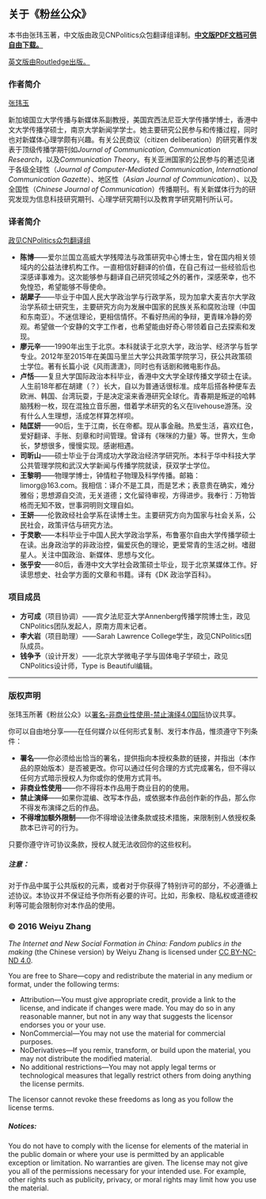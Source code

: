 ## 关于《粉丝公众》

本书由张玮玉著，中文版由政见CNPolitics众包翻译组译制。**[中文版PDF文档可供自由下载。][pdf]**

[英文版由Routledge出版。][en-edition]


### 作者简介

[张玮玉][zhang]

新加坡国立大学传播与新媒体系副教授，美国宾西法尼亚大学传播学博士，香港中文大学传播学硕士，南京大学新闻学学士。她主要研究公民参与和传播过程，同时也对新媒体心理学颇有兴趣。有关公民商议（citizen deliberation）的研究著作发表于顶级传播学期刊如*Journal of Communication, Communication Research*，以及*Communication Theory*。有关亚洲国家的公民参与的著述见诸于各级全球性（*Journal of Computer-Mediated Communication*, *International Communication Gazette*）、地区性（*Asian Journal of Communication*）、以及全国性（*Chinese Journal of Communication*）传播期刊。有关新媒体行为的研究发现为信息科技研究期刊、心理学研究期刊以及教育学研究期刊所认可。

### 译者简介

[政见CNPolitics众包翻译组][cnpolitics]

- **陈博**——爱尔兰国立高威大学残障法与政策研究中心博士生，曾在国内相关领域内的公益法律机构工作。一直相信好翻译的价值，在自己有过一些经验后也深感译事难为。这次能够参与翻译自己研究领域之外的著作，深感荣幸，也不免惶恐，希望能够不辱使命。
- **胡犀子**——毕业于中国人民大学政治学与行政学系，现为加拿大麦吉尔大学政治学系硕士研究生，主要研究方向为发展中国家的民族关系和腐败治理（中国和东南亚）。不迷信理论，更相信情怀。不看好热闹的争辩，更青睐冷静的旁观。希望做一个安静的文字工作者，也希望能由好奇心带领着自己去探索和发现。
- **廖元辛**——1990年出生于北京。本科就读于北京大学，政治学、经济学与哲学专业。2012年至2015年在美国马里兰大学公共政策学院学习，获公共政策硕士学位。著有长篇小说《风雨潇潇》，同时也有话剧和微电影作品。
- **卢恬**——复旦大学国际政治本科毕业，香港中文大学全球传播文学硕士在读。人生前18年都在胡建（？）长大，自以为普通话很标准。成年后搭各种便车去欧洲、韩国、台湾玩耍，于是决定滚来香港研究全球化。青春期是叛逆的哈韩脑残粉一枚，现在混独立音乐圈，借着学术研究的名义在livehouse游荡。没有什么人生理想，活成怎样算怎样呗。
- **陆匡妍**——90后，生于江南，长在帝都。现从事金融。热爱生活，喜欢红色，爱好翻译、手账、刻章和时间管理。曾译有《咪咪的力量》等。世界大，生命长，梦想很多，慢慢实现。感谢相遇。
- **司昕山**——硕士毕业于台湾成功大学政治经济学研究所。本科于华中科技大学公共管理学院和武汉大学新闻与传播学院就读，获双学士学位。
- **王黎明**——物理学博士，钟情粒子物理及科学传播。邮箱：limorg&#64;163.com。我相信：译介不是工具，而是艺术；表意贵在确实，难分雅俗；思想源自交流，无关道德；文化留待审视，方得进步。我奉行：万物皆格而无知不致，世事洞明则文理自如。
- **王妍**——伦敦政经社会学系在读博士生。主要研究方向为国家与社会关系，公民社会，政策评估与研究方法。
- **于灵歌**——本科毕业于中国人民大学政治学系，布鲁塞尔自由大学传播学硕士在读。出身政治学的非政治控，偏爱灰色的理论，更爱常青的生活之树。嗜甜星人。关注中国政治、新媒体、思想与文化。
- **张乎安**——80后，香港中文大学社会政策硕士毕业，现于北京某媒体工作。好读思想史、社会学方面的文章和书籍。译有《DK 政治学百科》。

### 项目成员

- **方可成**（项目协调）——宾夕法尼亚大学Annenberg传播学院博士生，政见CNPolitics团队发起人，原南方周末记者。
- **李大岩**（项目助理）——Sarah Lawrence College学生，政见CNPolitics团队成员。
- **钱争予**（设计开发）——北京大学微电子学与固体电子学硕士，政见CNPolitics设计师，Type is Beautiful编辑。

* * *

### 版权声明

张玮玉所著《粉丝公众》以[署名-非商业性使用-禁止演绎4.0国际][cc-zh]协议共享。

你可以自由地分享——在任何媒介以任何形式复制、发行本作品，惟须遵守下列条件：

- **署名**——你必须给出恰当的署名，提供指向本授权条款的链接，并指出（本作品的原始版本）是否被更改。你可以通过任何合理的方式完成署名，但不得以任何方式暗示授权人为你或你的使用方式背书。
- **非商业性使用**——你不得将本作品用于商业目的的使用。
- **禁止演绎**——如果你混编、改写本作品，或依据本作品创作新的作品，那么你不得发布演绎之后的作品。
- **不得增加额外限制**——你不得增设法律条款或技术措施，来限制别人依授权条款本已许可的行为。

只要你遵守许可协议条款，授权人就无法收回你的这些权利。

##### 注意：
对于作品中属于公共版权的元素，或者对于你获得了特别许可的部分，不必遵循上述协议。本协议并不保证给予你所有必要的许可。比如，形象权、隐私权或道德权利等可能会限制你对本作品的使用。


### © 2016 Weiyu Zhang

*The Internet and New Social Formation in China: Fandom publics in the making* (the Chinese version) by Weiyu Zhang is licensed under [CC BY-NC-ND 4.0][cc].</p>

You are free to Share—copy and redistribute the material in any medium or format, under the following terms:

- Attribution—You must give appropriate credit, provide a link to the license, and indicate if changes were made. You may do so in any reasonable manner, but not in any way that suggests the licensor endorses you or your use.
- NonCommercial—You may not use the material for commercial purposes.
- NoDerivatives—If you remix, transform, or build upon the material, you may not distribute the modified material.
- No additional restrictions—You may not apply legal terms or technological measures that legally restrict others from doing anything the license permits.

The licensor cannot revoke these freedoms as long as you follow the license terms.

##### Notices: 
You do not have to comply with the license for elements of the material in the public domain or where your use is permitted by an applicable exception or limitation. No warranties are given. The license may not give you all of the permissions necessary for your intended use. For example, other rights such as publicity, privacy, or moral rights may limit how you use the material.



[pdf]: http://cnpolitics.github.io/fandom-publics/pdf/FandomPublics_CN_v1.1.pdf
[zhang]: http://www.weiyuzhang.net
[en-edition]: https://www.routledge.com/products/9781138799264
[cnpolitics]: http://cnpolitics.org
[cc]: http://creativecommons.org/licenses/by-nc-nd/4.0/
[cc-zh]: http://creativecommons.org/licenses/by-nc-nd/4.0/deed.zh
